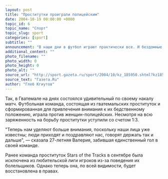 ```yaml
---
layout: post
title: "Проститутки проиграли полицейским"
date: 2004-10-19 00:00:00 +0000
topic_id: 6
topic_name: "Спорт"
topic_slug: sport
categories: [sport]
subtitle: ""
announcement: "В наши дни в футбол играют практически все. И бездомные, и заключенные, и полицейские, и даже, как это ни парадоксально проститутки."
additional_content: ""
photo_filename: ""
photo_width: 0
photo_height: 0
photo_alt: ""
source_url: "http://sport.gazeta.ru/sport/2004/10/kz_185950.shtml?kz185950"
source_text: "Газета.Ru"
author: "Глеб Кгиутов"
---
```

Так, в Гватемале на днях состоялся удивительный по своему накалу матч. Футбольная команда, состоящая из гватемальских проституток и сформированная для привлечения внимания к их бедственному положению, играла против женщин-полицейских. Несмотря на всю заряженность на борьбу проститутки уступили со счетом 1:3.

"Теперь нам уделяют больше внимания, поскольку наши лица уже известны; люди приходят и поздравляют нас, говорят держать так и дальше", &mdash; сказала 27-летняя Валерия, забившая единственный гол в своей команде.

Ранее команда проституток Stars of the Tracks в сентябре была исключена из любительской лиги игроков из-за поведения их болельщиков. Однако теперь она, по всей видимости, будет восстановлена в правах.
